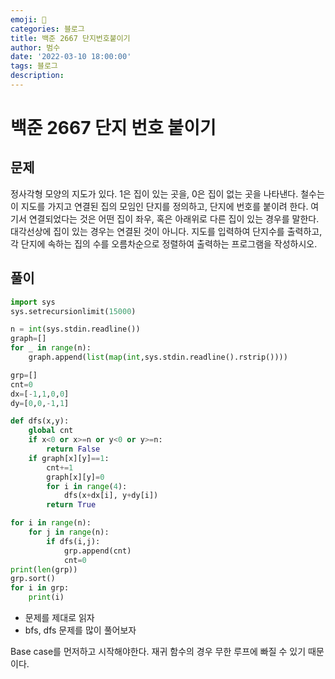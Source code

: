 ```yaml
---
emoji: 🏃
categories: 블로그
title: 백준 2667 단지번호붙이기
author: 범수
date: '2022-03-10 18:00:00'
tags: 블로그
description:
---
```

<!-- 
튜토리얼, 하우 투 가이드, 설명 ,레퍼런스 
https://documentation.divio.com/tutorials/
-->

# 백준 2667 단지 번호 붙이기

## 문제

정사각형 모양의 지도가 있다. 1은 집이 있는 곳을, 0은 집이 없는 곳을 나타낸다. 철수는 이 지도를 가지고 연결된 집의 모임인 단지를 정의하고, 단지에 번호를 붙이려 한다. 여기서 연결되었다는 것은 어떤 집이 좌우, 혹은 아래위로 다른 집이 있는 경우를 말한다. 대각선상에 집이 있는 경우는 연결된 것이 아니다. 지도를 입력하여 단지수를 출력하고, 각 단지에 속하는 집의 수를 오름차순으로 정렬하여 출력하는 프로그램을 작성하시오.

## 풀이

```python
import sys
sys.setrecursionlimit(15000)

n = int(sys.stdin.readline())
graph=[]
for _ in range(n):
    graph.append(list(map(int,sys.stdin.readline().rstrip())))

grp=[]
cnt=0
dx=[-1,1,0,0]
dy=[0,0,-1,1]

def dfs(x,y):
    global cnt
    if x<0 or x>=n or y<0 or y>=n:
        return False
    if graph[x][y]==1:
        cnt+=1
        graph[x][y]=0
        for i in range(4):
            dfs(x+dx[i], y+dy[i])
        return True

for i in range(n):
    for j in range(n):
        if dfs(i,j):
            grp.append(cnt)
            cnt=0
print(len(grp))
grp.sort()
for i in grp:
    print(i)
```

* 문제를 제대로 읽자
* bfs, dfs 문제를 많이 풀어보자

Base case를 먼저하고 시작해야한다. 재귀 함수의 경우 무한 루프에 빠질 수 있기 때문이다.